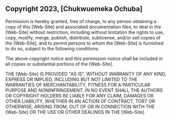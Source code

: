 ## Copyright 2023, [Chukwuemeka Ochuba]


Permission is hereby granted, free of charge, to any person obtaining a copy of this [Web-Site] and associated documentation files, to deal in the [Web-Site] without restriction, including without limitation the rights to use, copy, modify, merge, publish, distribute, sublicense, and/or sell copies of the [Web-Site], and to permit persons to whom the [Web-Site] is furnished to do so, subject to the following conditions:

The above copyright notice and this permission notice shall be included in all copies or substantial portions of the [Web-Site].

THE [Web-Site] IS PROVIDED "AS IS", WITHOUT WARRANTY OF ANY KIND, EXPRESS OR IMPLIED, INCLUDING BUT NOT LIMITED TO THE WARRANTIES OF MERCHANTABILITY, FITNESS FOR A PARTICULAR PURPOSE AND NONINFRINGEMENT. IN NO EVENT SHALL THE AUTHORS OR COPYRIGHT HOLDERS BE LIABLE FOR ANY CLAIM, DAMAGES OR OTHER LIABILITY, WHETHER IN AN ACTION OF CONTRACT, TORT OR OTHERWISE, ARISING FROM, OUT OF OR IN CONNECTION WITH THE [Web-Site] OR THE USE OR OTHER DEALINGS IN THE [Web-Site].
